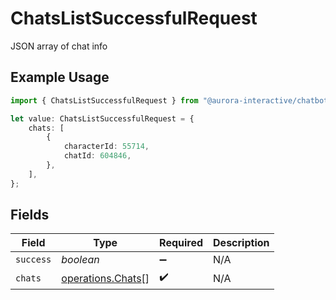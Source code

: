 # ChatsListSuccessfulRequest

JSON array of chat info

## Example Usage

```typescript
import { ChatsListSuccessfulRequest } from "@aurora-interactive/chatbot-api-sdk/models/operations";

let value: ChatsListSuccessfulRequest = {
    chats: [
        {
            characterId: 55714,
            chatId: 604846,
        },
    ],
};
```

## Fields

| Field                                                  | Type                                                   | Required                                               | Description                                            |
| ------------------------------------------------------ | ------------------------------------------------------ | ------------------------------------------------------ | ------------------------------------------------------ |
| `success`                                              | *boolean*                                              | :heavy_minus_sign:                                     | N/A                                                    |
| `chats`                                                | [operations.Chats](../../models/operations/chats.md)[] | :heavy_check_mark:                                     | N/A                                                    |